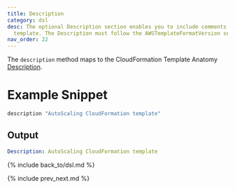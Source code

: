```yaml
---
title: Description
category: dsl
desc: The optional Description section enables you to include comments about your
  template. The Description must follow the AWSTemplateFormatVersion section.
nav_order: 22
---
```


The `description` method maps to the CloudFormation Template Anatomy [Description](https://docs.aws.amazon.com/AWSCloudFormation/latest/UserGuide/template-description-structure.html).

# Example Snippet


```ruby
description "AutoScaling CloudFormation template"
```

## Output

```yaml
Description: AutoScaling CloudFormation template
```

{% include back_to/dsl.md %}

{% include prev_next.md %}
